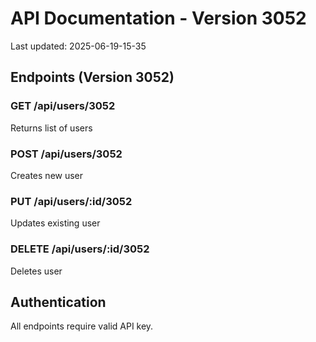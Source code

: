 # API Documentation - Version 3052
Last updated: 2025-06-19-15-35

## Endpoints (Version 3052)

### GET /api/users/3052
Returns list of users

### POST /api/users/3052
Creates new user

### PUT /api/users/:id/3052
Updates existing user

### DELETE /api/users/:id/3052
Deletes user

## Authentication
All endpoints require valid API key.
